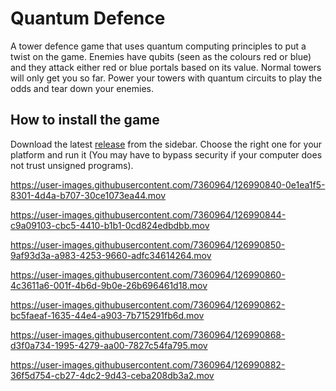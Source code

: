 # Quantum Defence

A tower defence game that uses quantum computing principles to put a twist on the game. Enemies have qubits (seen as the colours red or blue) and they attack either red or blue portals based on its value. Normal towers will only get you so far. Power your towers with quantum circuits to play the odds and tear down your enemies.

## How to install the game

Download the latest [release](https://github.com/quantum-defence/quantum-defence/releases/latest) from the sidebar. Choose the right one for your platform and run it (You may have to bypass security if your computer does not trust unsigned programs).


https://user-images.githubusercontent.com/7360964/126990840-0e1ea1f5-8301-4d4a-b707-30ce1073ea44.mov

https://user-images.githubusercontent.com/7360964/126990844-c9a09103-cbc5-4410-b1b1-0cd824edbdbb.mov

https://user-images.githubusercontent.com/7360964/126990850-9af93d3a-a983-4253-9660-adfc34614264.mov

https://user-images.githubusercontent.com/7360964/126990860-4c3611a6-001f-4b6d-9b0e-26b696461d18.mov

https://user-images.githubusercontent.com/7360964/126990862-bc5faeaf-1635-44e4-a903-7b715291fb6d.mov

https://user-images.githubusercontent.com/7360964/126990868-d3f0a734-1995-4279-aa00-7827c54fa795.mov

https://user-images.githubusercontent.com/7360964/126990882-36f5d754-cb27-4dc2-9d43-ceba208db3a2.mov

